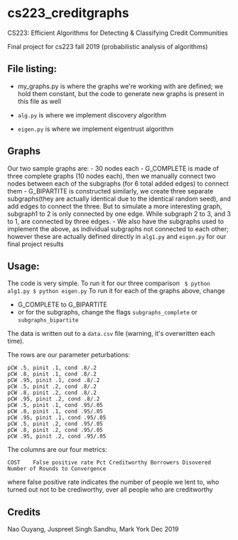 # cs223_creditgraphs
CS223: Efficient Algorithms for Detecting \& Classifying Credit Communities

Final project for cs223 fall 2019 (probabilistic analysis of algorithms)

## File listing:
- my_graphs.py is where the graphs we're working with are defined; we hold them
    constant, but the code to generate new graphs is present in this file as
    well

- `alg.py` is where we implement discovery algorithm
- `eigen.py` is where we implement eigentrust algorithm

## Graphs

Our two sample graphs are:
    - 30 nodes each
    - G_COMPLETE is made of three complete graphs (10 nodes each), then we
        manually connect two nodes between each of the subgraphs (for 6 total
        added edges) to connect them
    - G_BIPARTITE is constructed similarly, we create three separate
        subgraphs(they are actually identical due to the identical random seed), and add edges to connect the three. But to simulate a more interesting
        graph, subgraph1 to 2 is only connected by one edge. While subgraph 2 to
        3, and 3 to 1, are connected by three edges.
    - We also have the subgraphs used to implement the above, as individual
        subgraphs not connected to each other; however these are actually
        defined directly in `alg1.py` and `eigen.py` for our final project
        results

## Usage: 
The code is very simple. To run it for our three comparison
    ``` 
    $ python alg1.py
    $ python eigen.py
    ```
To run it for each of the graphs above, change 
- G_COMPLETE to G_BIPARTITE
- or for the subgraphs, change the flags `subgraphs_complete` or `subgraphs_bipartite`


The data is written out to a `data.csv` file (warning, it's overwritten each
time).

The rows are our parameter peturbations:

```
pCW .5, pinit .1, cond .8/.2
pCW .8, pinit .1, cond .8/.2
pCW .95, pinit .1, cond .8/.2
pCW .5, pinit .2, cond .8/.2
pCW .8, pinit .2, cond .8/.2
pCW .95, pinit .2, cond .8/.2
pCW .5, pinit .1, cond .95/.05
pCW .8, pinit .1, cond .95/.05
pCW .95, pinit .1, cond .95/.05
pCW .5, pinit .2, cond .95/.05
pCW .8, pinit .2, cond .95/.05
pCW .95, pinit .2, cond .95/.05
```

The columns are our four metrics:
```
COST	False positive rate	Pct Creditworthy Borrowers Disovered	Number of Rounds to Convergence

```
where false positive rate indicates the number of people we lent to, who turned
out not to be crediworthy, over all people who are creditworthy

## Credits

Nao Ouyang, Juspreet Singh Sandhu, Mark York
Dec 2019
